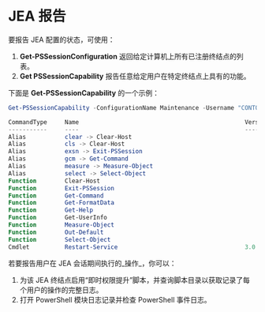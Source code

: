 # JEA 报告
要报告 JEA 配置的状态，可使用：
1.  **Get-PSSessionConfiguration** 返回给定计算机上所有已注册终结点的列表。
2.  **Get PSSessionCapability** 报告任意给定用户在特定终结点上具有的功能。

下面是 **Get-PSSessionCapability** 的一个示例：
```powershell
Get-PSSessionCapability -ConfigurationName Maintenance -Username "CONTOSO\JohnDoe"

CommandType     Name                                               Version    Source           
-----------     ----                                               -------    ------           
Alias           clear -> Clear-Host                                                            
Alias           cls -> Clear-Host                                                              
Alias           exsn -> Exit-PSSession                                                         
Alias           gcm -> Get-Command                                                             
Alias           measure -> Measure-Object                                                      
Alias           select -> Select-Object                                                        
Function        Clear-Host                                                                     
Function        Exit-PSSession                                                                 
Function        Get-Command                                                                    
Function        Get-FormatData                                                                 
Function        Get-Help                                                                       
Function        Get-UserInfo                                                                   
Function        Measure-Object                                                                 
Function        Out-Default                                                                    
Function        Select-Object                                                                  
Cmdlet          Restart-Service                                    3.0.0.0 Microsof...


```

若要报告用户在 JEA 会话期间执行的_操作_，你可以：
1. 为该 JEA 终结点启用“即时权限提升”脚本，并查询脚本目录以获取记录了每个用户的操作的完整日志。
2. 打开 PowerShell 模块日志记录并检查 PowerShell 事件日志。<!--HONumber=Mar16_HO2-->
